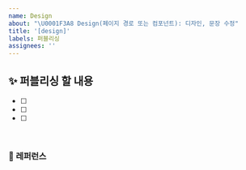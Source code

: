 ```yaml
---
name: Design
about: "\U0001F3A8 Design(페이지 경로 또는 컴포넌트): 디자인, 문장 수정"
title: '[design]'
labels: 퍼블리싱
assignees: ''
---
```


## ✨ 퍼블리싱 할 내용

- [ ]
- [ ]
- [ ]

<br>

### 📕 레퍼런스

<br>
